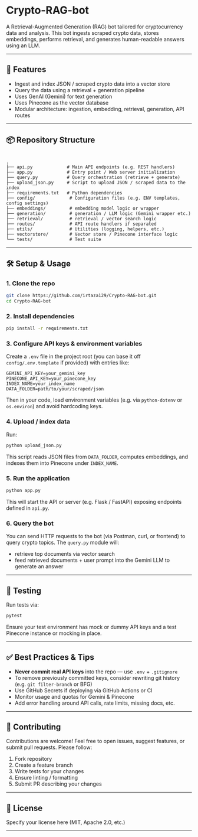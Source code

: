 


# Crypto-RAG-bot

A Retrieval-Augmented Generation (RAG) bot tailored for cryptocurrency data and analysis. This bot ingests scraped crypto data, stores embeddings, performs retrieval, and generates human-readable answers using an LLM.

---

## 🚀 Features

- Ingest and index JSON / scraped crypto data into a vector store  
- Query the data using a retrieval + generation pipeline  
- Uses GenAI (Gemini) for text generation  
- Uses Pinecone as the vector database  
- Modular architecture: ingestion, embedding, retrieval, generation, API routes  

---

## 📦 Repository Structure

```

.
├── api.py             # Main API endpoints (e.g. REST handlers)
├── app.py             # Entry point / Web server initialization
├── query.py           # Query orchestration (retrieve + generate)
├── upload_json.py     # Script to upload JSON / scraped data to the index
├── requirements.txt   # Python dependencies
├── config/             # Configuration files (e.g. ENV templates, config settings)
├── embeddings/         # embedding model logic or wrapper
├── generation/         # generation / LLM logic (Gemini wrapper etc.)
├── retrieval/          # retrieval / vector search logic
├── routes/             # API route handlers if separated
├── utils/              # Utilities (logging, helpers, etc.)
├── vectorstore/        # Vector store / Pinecone interface logic
└── tests/              # Test suite

````

---

## 🛠️ Setup & Usage

### 1. Clone the repo

```bash
git clone https://github.com/irtaza129/Crypto-RAG-bot.git
cd Crypto-RAG-bot
````

### 2. Install dependencies

```bash
pip install -r requirements.txt
```

### 3. Configure API keys & environment variables

Create a `.env` file in the project root (you can base it off `config/.env.template` if provided) with entries like:

```
GEMINI_API_KEY=your_gemini_key
PINECONE_API_KEY=your_pinecone_key
INDEX_NAME=your_index_name
DATA_FOLDER=path/to/your/scraped/json
```

Then in your code, load environment variables (e.g. via `python-dotenv` or `os.environ`) and avoid hardcoding keys.

### 4. Upload / index data

Run:

```bash
python upload_json.py
```

This script reads JSON files from `DATA_FOLDER`, computes embeddings, and indexes them into Pinecone under `INDEX_NAME`.

### 5. Run the application

```bash
python app.py
```

This will start the API or server (e.g. Flask / FastAPI) exposing endpoints defined in `api.py`.

### 6. Query the bot

You can send HTTP requests to the bot (via Postman, curl, or frontend) to query crypto topics. The `query.py` module will:

* retrieve top documents via vector search
* feed retrieved documents + user prompt into the Gemini LLM to generate an answer

---

## 🧪 Testing

Run tests via:

```bash
pytest
```

Ensure your test environment has mock or dummy API keys and a test Pinecone instance or mocking in place.

---

## ✅ Best Practices & Tips

* **Never commit real API keys** into the repo — use `.env` + `.gitignore`
* To remove previously committed keys, consider rewriting git history (e.g. `git filter-branch` or BFG)
* Use GitHub Secrets if deploying via GitHub Actions or CI
* Monitor usage and quotas for Gemini & Pinecone
* Add error handling around API calls, rate limits, missing docs, etc.

---

## 👥 Contributing

Contributions are welcome! Feel free to open issues, suggest features, or submit pull requests. Please follow:

1. Fork repository
2. Create a feature branch
3. Write tests for your changes
4. Ensure linting / formatting
5. Submit PR describing your changes

---

## 📄 License

Specify your license here (MIT, Apache 2.0, etc.)

---
